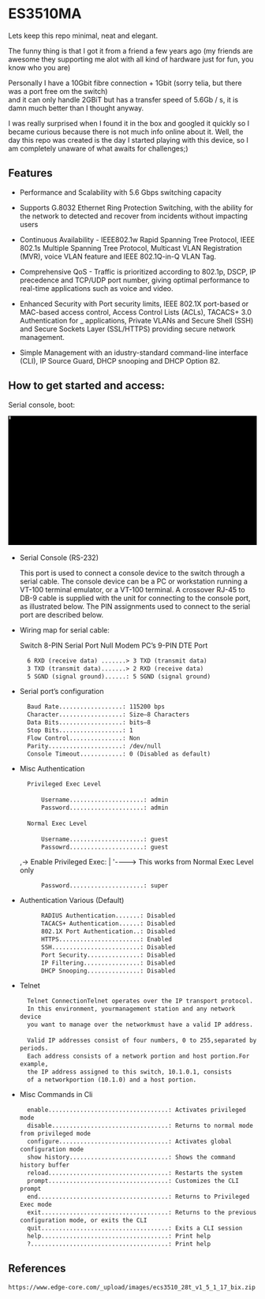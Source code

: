 # ES3510MA

Lets keep this repo minimal, neat and elegant.

The funny thing is that I got it from a friend a few years ago (my friends are awesome they supporting me alot with all kind of hardware just for fun, you know who you are)

Personally I have a 10Gbit fibre connection + 1Gbit (sorry telia, but there was a port free om the switch)  
and it can only handle 2GBiT but has a transfer speed of 5.6Gb / s, it is damn much better than I thought anyway. 

I was really  surprised when I found it in the box and googled it quickly so I became curious because there is not much info online about it.
Well, the day this repo was created is the day I started playing with this device, so I am completely unaware of what awaits for challenges;)

## Features

- Performance and Scalability with 5.6 Gbps switching capacity

- Supports G.8032 Ethernet Ring Protection Switching, with the ability for the network to detected and recover from incidents without impacting users

- Continuous Availability - IEEE802.1w Rapid Spanning Tree Protocol, IEEE 802.1s Multiple Spanning Tree Protocol, Multicast VLAN Registration (MVR), voice VLAN feature and IEEE 802.1Q-in-Q VLAN Tag.

- Comprehensive QoS - Traffic is prioritized according to 802.1p, DSCP, IP precedence and TCP/UDP port number, giving optimal performance to real-time applications such as voice and video.

- Enhanced Security with Port security limits, IEEE 802.1X port-based or MAC-based access control, Access Control Lists (ACLs), TACACS+ 3.0 Authentication for _ applications, Private VLANs and Secure Shell (SSH) and Secure Sockets Layer (SSL/HTTPS) providing secure network management.

- Simple Management with an idustry-standard command-line interface (CLI), IP Source Guard, DHCP snooping and DHCP Option 82.


## How to get started and access: 

 Serial console, boot:

![Screenshot](.previews/bootlog.gif)

- Serial Console (RS-232)

    This port is used to connect a console device to the switch through a serial cable.
    The console device can be a PC or workstation running a VT-100 terminal
    emulator, or a VT-100 terminal. A crossover RJ-45 to DB-9 cable is supplied with
    the unit for connecting to the console port, as illustrated below. The PIN
    assignments used to connect to the serial port are described below.

- Wiring map for serial cable:

    Switch 8-PIN Serial Port Null Modem PC’s 9-PIN DTE Port

        6 RXD (receive data) .......> 3 TXD (transmit data)
        3 TXD (transmit data).......> 2 RXD (receive data)   
        5 SGND (signal ground)......: 5 SGND (signal ground)

- Serial port’s configuration

        Baud Rate..................: 115200 bps
        Character..................: Size—8 Characters
        Data Bits..................: bits—8
        Stop Bits..................: 1
        Flow Control...............: Non
        Parity.....................: /dev/null
        Console Timeout............: 0 (Disabled as default)

- Misc Authentication 

        Privileged Exec Level
        
            Username.....................: admin
            Password.....................: admin

        Normal Exec Level

            Username.....................: guest
            Passowrd.....................: guest

    ,-> Enable Privileged Exec:
    |
    '----> This works from Normal Exec Level only
        
            Password.....................: super

- Authentication Various (Default)

            RADIUS Authentication.......: Disabled
            TACACS+ Authentication......: Disabled
            802.1X Port Authentication..: Disabled
            HTTPS.......................: Enabled
            SSH.........................: Disabled
            Port Security...............: Disabled
            IP Filtering................: Disabled
            DHCP Snooping...............: Disabled


- Telnet

        Telnet ConnectionTelnet operates over the IP transport protocol. 
        In this environment, yourmanagement station and any network device 
        you want to manage over the networkmust have a valid IP address. 

        Valid IP addresses consist of four numbers, 0 to 255,separated by periods. 
        Each address consists of a network portion and host portion.For example, 
        the IP address assigned to this switch, 10.1.0.1, consists 
        of a networkportion (10.1.0) and a host portion.


- Misc Commands in Cli


        enable..................................: Activates privileged mode
        disable.................................: Returns to normal mode from privileged mode
        configure...............................: Activates global configuration mode
        show history............................: Shows the command history buffer
        reload..................................: Restarts the system
        prompt..................................: Customizes the CLI prompt
        end.....................................: Returns to Privileged Exec mode
        exit....................................: Returns to the previous configuration mode, or exits the CLI
        quit....................................: Exits a CLI session
        help....................................: Print help 
        ?.......................................: Print help



## References

    https://www.edge-core.com/_upload/images/ecs3510_28t_v1_5_1_17_bix.zip
